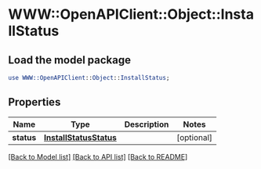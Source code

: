 # WWW::OpenAPIClient::Object::InstallStatus

## Load the model package
```perl
use WWW::OpenAPIClient::Object::InstallStatus;
```

## Properties
Name | Type | Description | Notes
------------ | ------------- | ------------- | -------------
**status** | [**InstallStatusStatus**](InstallStatusStatus.md) |  | [optional] 

[[Back to Model list]](../README.md#documentation-for-models) [[Back to API list]](../README.md#documentation-for-api-endpoints) [[Back to README]](../README.md)


